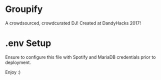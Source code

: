# Groupify
A crowdsourced, crowdcurated DJ!
Created at DandyHacks 2017!

# .env Setup
Ensure to configure this file with Spotify and MariaDB credentials prior to deployment.

Enjoy :)
